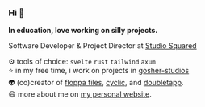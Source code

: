 ### Hi 👋

**In education, love working on silly projects.**

Software Developer & Project Director at [Studio Squared](https://studiosquared.co.uk)

⚙️ tools of choice: `svelte` `rust` `tailwind` `axum` \
⭐ in my free time, i work on projects in [gosher-studios](https://github.com/gosher-studios) \
👽 (co)creator of [floppa files](https://files.fxo.lol), [cyclic](https://cyclic.education), and [doubletapp](https://github.com/pandaroses/doubletapp). \
😄 more about me on [my personal website](https://fxo.lol).
